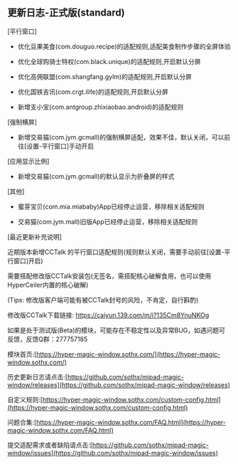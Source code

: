 ## 更新日志-正式版(standard)

[平行窗口]

- 优化豆果美食(com.douguo.recipe)的适配规则,适配美食制作步骤的全屏体验

- 优化全球购骑士特权(com.black.unique)的适配规则,开启默认分屏

- 优化高佣联盟(com.shangfang.gylm)的适配规则,开启默认分屏

- 优化国铁吉讯(com.crgt.ilife)的适配规则,开启默认分屏

- 新增支小宝(com.antgroup.zhixiaobao.android)的适配规则

[强制横屏]

- 新增交易猫(com.jym.gcmall)的强制横屏适配，效果不佳，默认关闭，可以前往[设置-平行窗口]手动开启


[应用显示比例]

- 新增交易猫(com.jym.gcmall)的默认显示为折叠屏的样式

[其他]

- 蜜芽宝贝(com.mia.miababy)App已经停止运营，移除相关适配规则

- 交易猫(com.jym.mall)旧版App已经停止运营，移除相关适配规则

[最近更新补充说明]

近期版本新增CCTalk 的平行窗口适配规则(规则默认关闭，需要手动前往[设置-平行窗口]开启)

需要搭配修改版CCTalk安装包(无签名，需搭配核心破解食用，也可以使用HyperCeiler内置的核心破解)

(Tips: 修改版客户端可能有被CCTalk封号的风险，不肯定，自行斟酌)

修改版CCTalk下载链接:  https://caiyun.139.com/m/i?135Cm8YnuNKOg



如果是处于测试版(Beta)的模块，可能存在不稳定性以及异常BUG，如遇问题可反馈，反馈Q群：277757185

模块首页:[https://hyper-magic-window.sothx.com/](https://hyper-magic-window.sothx.com/)

历史更新日志请点击:[https://github.com/sothx/mipad-magic-window/releases](https://github.com/sothx/mipad-magic-window/releases)

自定义规则:[https://hyper-magic-window.sothx.com/custom-config.html](https://hyper-magic-window.sothx.com/custom-config.html)

问题合集:[https://hyper-magic-window.sothx.com/FAQ.html](https://hyper-magic-window.sothx.com/FAQ.html)

提交适配需求或者缺陷请点击:[https://github.com/sothx/mipad-magic-window/issues](https://github.com/sothx/mipad-magic-window/issues)
